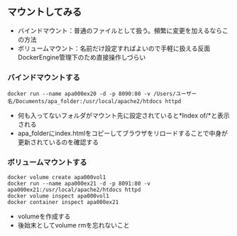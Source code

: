 ## マウントしてみる
* バインドマウント：普通のファイルとして扱う。頻繁に変更を加えるならこの方法
* ボリュームマウント：名前だけ設定すればよいので手軽に扱える反面DockerEngine管理下のため直接操作しづらい

### バインドマウントする
```
docker run --name apa000ex20 -d -p 8090:80 -v /Users/ユーザー名/Documents/apa_folder:/usr/local/apache2/htdocs httpd
```
* 何も入ってないフォルダがマウント先に設定されていると*Index of/*と表示される
* apa_folderにindex.htmlをコピーしてブラウザをリロードすることで中身が更新されているのを確認する

### ボリュームマウントする
```
docker volume create apa000vol1
docker run --name apa000ex21 -d -p 8091:80 -v apa000ex21:/usr/local/apache2/htdocs httpd
docker volume inspect apa000vol1
docker container inspect apa000ex21
```
* volumeを作成する
* 後始末としてvolume rmを忘れないこと